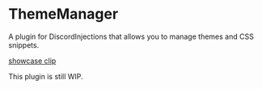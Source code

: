 # ThemeManager
A plugin for DiscordInjections that allows you to manage themes and CSS snippets.

[showcase clip](https://gfycat.com/HandsomeTornArabianoryx)

This plugin is still WIP.

